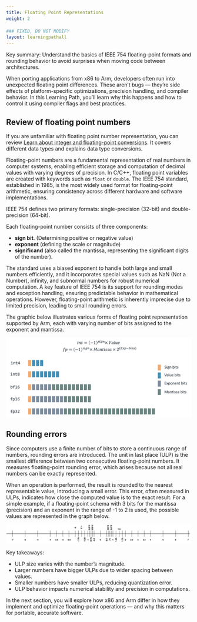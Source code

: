 ```yaml
---
title: Floating Point Representations
weight: 2

### FIXED, DO NOT MODIFY
layout: learningpathall
---
```


Key summary: Understand the basics of IEEE 754 floating-point formats and rounding behavior to avoid surprises when moving code between architectures.


When porting applications from x86 to Arm, developers often run into unexpected floating point differences. These aren’t bugs — they’re side effects of platform-specific optimizations, precision handling, and compiler behavior. In this Learning Path, you’ll learn why this happens and how to control it using compiler flags and best practices.



## Review of floating point numbers

If you are unfamiliar with floating point number representation, you can review [Learn about integer and floating-point conversions](/learning-paths/cross-platform/integer-vs-floats/introduction-integer-float-types/). It covers different data types and explains data type conversions.

Floating-point numbers are a fundamental representation of real numbers in computer systems, enabling efficient storage and computation of decimal values with varying degrees of precision. In C/C++, floating point variables are created with keywords such as  `float` or `double`. The IEEE 754 standard, established in 1985, is the most widely used format for floating-point arithmetic, ensuring consistency across different hardware and software implementations.

IEEE 754 defines two primary formats: single-precision (32-bit) and double-precision (64-bit). 

Each floating-point number consists of three components: 
- **sign bit**. (Determining positive or negative value)
- **exponent** (defining the scale or magnitude)
- **significand** (also called the mantissa, representing the significant digits of the number). 

The standard uses a biased exponent to handle both large and small numbers efficiently, and it incorporates special values such as NaN (Not a Number), infinity, and subnormal numbers for robust numerical computation. A key feature of IEEE 754 is its support for rounding modes and exception handling, ensuring predictable behavior in mathematical operations. However, floating-point arithmetic is inherently imprecise due to limited precision, leading to small rounding errors.

The graphic below illustrates various forms of floating point representation supported by Arm, each with varying number of bits assigned to the exponent and mantissa.

![floating-point](./floating-point-numbers.png)

## Rounding errors 

Since computers use a finite number of bits to store a continuous range of numbers, rounding errors are introduced. The unit in last place (ULP) is the smallest difference between two consecutive floating-point numbers. It measures floating-point rounding error, which arises because not all real numbers can be exactly represented. 

When an operation is performed, the result is rounded to the nearest representable value, introducing a small error. This error, often measured in ULPs, indicates how close the computed value is to the exact result. For a simple example, if a floating-point schema with 3 bits for the mantissa (precision) and an exponent in the range of -1 to 2 is used, the possible values are represented in the graph below. 

![ulp](./ulp.png)

Key takeaways:

- ULP size varies with the number’s magnitude.
- Larger numbers have bigger ULPs due to wider spacing between values.
- Smaller numbers have smaller ULPs, reducing quantization error.
- ULP behavior impacts numerical stability and precision in computations.

In the next section, you will explore how x86 and Arm differ in how they implement and optimize floating-point operations — and why this matters for portable, accurate software.
